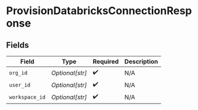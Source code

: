 # ProvisionDatabricksConnectionResponse


## Fields

| Field              | Type               | Required           | Description        |
| ------------------ | ------------------ | ------------------ | ------------------ |
| `org_id`           | *Optional[str]*    | :heavy_check_mark: | N/A                |
| `user_id`          | *Optional[str]*    | :heavy_check_mark: | N/A                |
| `workspace_id`     | *Optional[str]*    | :heavy_check_mark: | N/A                |